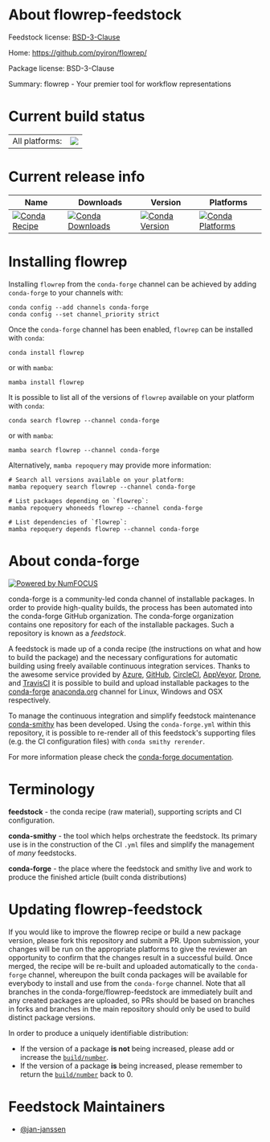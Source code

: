 About flowrep-feedstock
=======================

Feedstock license: [BSD-3-Clause](https://github.com/conda-forge/flowrep-feedstock/blob/main/LICENSE.txt)

Home: https://github.com/pyiron/flowrep/

Package license: BSD-3-Clause

Summary: flowrep - Your premier tool for workflow representations

Current build status
====================


<table><tr><td>All platforms:</td>
    <td>
      <a href="https://dev.azure.com/conda-forge/feedstock-builds/_build/latest?definitionId=26276&branchName=main">
        <img src="https://dev.azure.com/conda-forge/feedstock-builds/_apis/build/status/flowrep-feedstock?branchName=main">
      </a>
    </td>
  </tr>
</table>

Current release info
====================

| Name | Downloads | Version | Platforms |
| --- | --- | --- | --- |
| [![Conda Recipe](https://img.shields.io/badge/recipe-flowrep-green.svg)](https://anaconda.org/conda-forge/flowrep) | [![Conda Downloads](https://img.shields.io/conda/dn/conda-forge/flowrep.svg)](https://anaconda.org/conda-forge/flowrep) | [![Conda Version](https://img.shields.io/conda/vn/conda-forge/flowrep.svg)](https://anaconda.org/conda-forge/flowrep) | [![Conda Platforms](https://img.shields.io/conda/pn/conda-forge/flowrep.svg)](https://anaconda.org/conda-forge/flowrep) |

Installing flowrep
==================

Installing `flowrep` from the `conda-forge` channel can be achieved by adding `conda-forge` to your channels with:

```
conda config --add channels conda-forge
conda config --set channel_priority strict
```

Once the `conda-forge` channel has been enabled, `flowrep` can be installed with `conda`:

```
conda install flowrep
```

or with `mamba`:

```
mamba install flowrep
```

It is possible to list all of the versions of `flowrep` available on your platform with `conda`:

```
conda search flowrep --channel conda-forge
```

or with `mamba`:

```
mamba search flowrep --channel conda-forge
```

Alternatively, `mamba repoquery` may provide more information:

```
# Search all versions available on your platform:
mamba repoquery search flowrep --channel conda-forge

# List packages depending on `flowrep`:
mamba repoquery whoneeds flowrep --channel conda-forge

# List dependencies of `flowrep`:
mamba repoquery depends flowrep --channel conda-forge
```


About conda-forge
=================

[![Powered by
NumFOCUS](https://img.shields.io/badge/powered%20by-NumFOCUS-orange.svg?style=flat&colorA=E1523D&colorB=007D8A)](https://numfocus.org)

conda-forge is a community-led conda channel of installable packages.
In order to provide high-quality builds, the process has been automated into the
conda-forge GitHub organization. The conda-forge organization contains one repository
for each of the installable packages. Such a repository is known as a *feedstock*.

A feedstock is made up of a conda recipe (the instructions on what and how to build
the package) and the necessary configurations for automatic building using freely
available continuous integration services. Thanks to the awesome service provided by
[Azure](https://azure.microsoft.com/en-us/services/devops/), [GitHub](https://github.com/),
[CircleCI](https://circleci.com/), [AppVeyor](https://www.appveyor.com/),
[Drone](https://cloud.drone.io/welcome), and [TravisCI](https://travis-ci.com/)
it is possible to build and upload installable packages to the
[conda-forge](https://anaconda.org/conda-forge) [anaconda.org](https://anaconda.org/)
channel for Linux, Windows and OSX respectively.

To manage the continuous integration and simplify feedstock maintenance
[conda-smithy](https://github.com/conda-forge/conda-smithy) has been developed.
Using the ``conda-forge.yml`` within this repository, it is possible to re-render all of
this feedstock's supporting files (e.g. the CI configuration files) with ``conda smithy rerender``.

For more information please check the [conda-forge documentation](https://conda-forge.org/docs/).

Terminology
===========

**feedstock** - the conda recipe (raw material), supporting scripts and CI configuration.

**conda-smithy** - the tool which helps orchestrate the feedstock.
                   Its primary use is in the construction of the CI ``.yml`` files
                   and simplify the management of *many* feedstocks.

**conda-forge** - the place where the feedstock and smithy live and work to
                  produce the finished article (built conda distributions)


Updating flowrep-feedstock
==========================

If you would like to improve the flowrep recipe or build a new
package version, please fork this repository and submit a PR. Upon submission,
your changes will be run on the appropriate platforms to give the reviewer an
opportunity to confirm that the changes result in a successful build. Once
merged, the recipe will be re-built and uploaded automatically to the
`conda-forge` channel, whereupon the built conda packages will be available for
everybody to install and use from the `conda-forge` channel.
Note that all branches in the conda-forge/flowrep-feedstock are
immediately built and any created packages are uploaded, so PRs should be based
on branches in forks and branches in the main repository should only be used to
build distinct package versions.

In order to produce a uniquely identifiable distribution:
 * If the version of a package **is not** being increased, please add or increase
   the [``build/number``](https://docs.conda.io/projects/conda-build/en/latest/resources/define-metadata.html#build-number-and-string).
 * If the version of a package **is** being increased, please remember to return
   the [``build/number``](https://docs.conda.io/projects/conda-build/en/latest/resources/define-metadata.html#build-number-and-string)
   back to 0.

Feedstock Maintainers
=====================

* [@jan-janssen](https://github.com/jan-janssen/)

